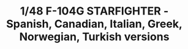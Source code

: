 ---
layout: product
title: "1/48 F-104G STARFIGHTER - Spanish, Canadian, Italian, Greek, Norwegian, Turkish versions"
price: "6200" 
desc: "Maketa"
img_path: "/assets/img/AMIG8504.webp"
brand: "N/A"
available: false
special_offer: false
new: false
soon: false
cat: "010000"
subcat: "011400"
subsubcat: "0N/A"
sifra: "AMIG8504"
popular: false
spec: false
---